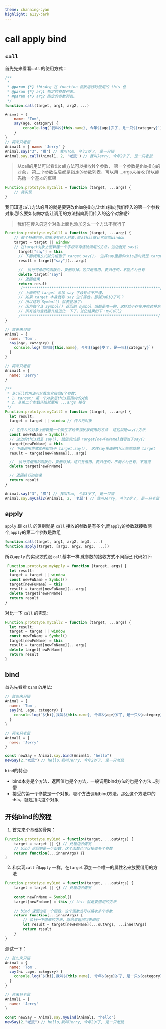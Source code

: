 ```yaml
---
theme: channing-cyan
highlight: a11y-dark
---
```


# call apply bind

## `call`
首先先来看看`call` 的使用方式：
```js
/**
 * 
 * @param {*} thisArg 在 function 函数运行时使用的 this 值
 * @param {*} arg1 指定的参数列表。
 * @param {*} arg2 指定的参数列表。
 */
function.call(target, arg1, arg2, ...)
```

```js
Animal = { 
    name: 'Tom', 
    say(age, category) { 
        console.log(`我叫${this.name}, 今年${age}岁了, 是一只${category}`) 
    } 
} 
// 再来只老鼠
Animal1 = { name: 'Jerry' }
Animal.say("3", '猫') // 我叫Tom, 今年3岁了, 是一只猫
Animal.say.call(Animal1, 2, '老鼠') // 我叫Jerry, 今年2岁了, 是一只老鼠
```
> 从call的用法可以看出call方法可以接收N个参数，
> 第一个参数是this指向的对象，
> 第二个参数往后都是指定的参数列表，可以用 ...args来接收
> 所以能先撸一个基本的框架

```js
Function.prototype.myCall1 = function (target, ...args) {
    // 待实现
}
```
我们知道`call`方法的目的就是要更改this的指向,让this指向我们传入的第一个参数对象.那么要如何做才能让调用的方法指向我们传入的这个对象呢?
> 我们在传入的这个对象上面也添加这么一个方法不就行了

```js
Function.prototype.myCall1 = function (target, ...args) {
    // 做个特殊判断,如果没有传入对象,那么this就让它指向window
    target = target || window
    // 在target对象上面新建一个字段来存储被调用的方法，这边就是 say()
      target["say"] = this
      // 下面调用方式就先相当于 target.say()， 这样say里面的this指向就是 target
      result = target["say"](...args)

      //  执行完借用的函数后，要删除掉。这只是借用，要归还的，不能占为己有
      delete target["say"]
      // 返回结果
      return result
       /**************************************************************/
      // 上面的往 target 添加 say 字段有点不严谨，
      // 如果 target 本身就有 say 这个属性，那就BaBiQ了吗？
      // 所以这时 Symbol() 就要登场了: 
      // 因为每个从 Symbol() 返回的 symbol 值都是唯一的，这样就不存在冲突这种东西了
      // 所有这时候就要升级进化一下了，进化结果如下：myCall2
      /**************************************************************/
}
```


```js
// 首先来只猫
Animal = {
  name: 'Tom',
  say(age, category) {
    console.log(`我叫${this.name}, 今年${age}岁了, 是一只${category}`)
  }
}

// 再来只老鼠
Animal1 = {
  name: 'Jerry'
}

/**
 * 从call的用法可以看出它接收N个参数:
 * 1、target: 第一个对象是this要指向的对象
 * 2、从第二个参数开始就要用 ...args 接收
 */
Function.prototype.myCall2 = function (target, ...args) {
  let result;
  target = target || window // 传入的对象

  // 在传入的对象上面新建一个属性字段来存放被调用的方法  这边就是say()方法
  const newFnName = Symbol()
  // 这边的this就是 say(), 赋值完成后 target[newFnName]就相当于say() 
  target[newFnName] = this
  // 下面调用方式就先相当于 target.say()， 这样say里面的this指向就是 target
  result = target[newFnName](...args)

  //  执行完借用的函数后，要删除掉。这只是借用，要归还的，不能占为己有，不道德
  delete target[newFnName]

  // 返回执行的结果
  return result
}

Animal.say("3", '猫') // 我叫Tom, 今年3岁了, 是一只猫
Animal.say.myCall2(Animal1, 2, '老鼠') // 我叫Jerry, 今年2岁了, 是一只老鼠
```

## apply
`apply` 跟 `call` 的区别就是 `call` 接收的参数是有多个,而`apply`的参数就接收两个,`apply`的第二个参数是数组


```js
function.call(target, arg1, arg2, arg3, ...)
function.apply(target, [arg1, arg2, arg3, ...])
```
所以`apply` 的实现方式跟 `call`基本一样,就参数的接收方式不同而已,代码如下:

```js
 Function.prototype.myApply = function (target, args) {
  let result;
  target = target || window
  const newFuName = Symbol()
  target[newFuName] = this
  result = target[newFuName](...args)
  delete target[newFnName]
  return result
}
```
对比一下 `call` 的实现:

```js
Function.prototype.myCall2 = function (target, ...args) {
  let result;
  target = target || window
  const newFnName = Symbol()
  target[newFnName] = this
  result = target[newFnName](...args)
  delete target[newFnName]
  return result
}
```

## bind
首先先看看 `bind` 的用法:
```js
// 首先来只猫
Animal = {
  name: 'Tom',
  say(hi ,age, category) {
    console.log(`${hi},我叫${this.name}, 今年${age}岁了, 是一只${category}`)
  }
}

// 再来只老鼠
Animal1 = {
  name: 'Jerry'
}

const newSay = Animal.say.bind(Animal1, "hello")
newSay(2,"老鼠") // hello,我叫Jerry, 今年2岁了, 是一只老鼠
```
`bind`的特点:
-   bind本身是个方法，返回值也是个方法，一般调用bind方法的也是个方法...别懵
-   接受的第一个参数是一个对象，哪个方法调用bind方法，那么这个方法中的this，就是指向这个对象

## 开始bind的旅程
1. 首先来个基础的骨架：
    

```js
Function.prototype.myBind = function(target, ...outArgs) {
    target = target || {} // 处理边界情况
    // bind 返回的是一个函数，这个函数也可以接收多个参数
    return function(...innerArgs) {}
}
```
2. 和实现`call` 和`apply` 一样，在`target` 添加一个唯一的属性名来放要借用的方法

```js
Function.prototype.myBind = function(target, ...outArgs) {
    target = target || {} // 处理边界情况
    
    const newFnName = Symbol()
    target[newFnName] = this // this 就是要借用的方法
    
    // bind 返回的是一个函数，这个函数也可以接收多个参数
    return function(...innerArgs) {
        // 执行一下借来的方法，将结果返回回去即可
        let result = target[newFnName](...outArgs, ...innerArgs)
        return result
    }
}
```
测试一下：
```js
// 首先来只猫
Animal = {
  name: 'Tom',
  say(hi ,age, category) {
    console.log(`${hi},我叫${this.name}, 今年${age}岁了, 是一只${category}`)
  }
}

// 再来只老鼠
Animal1 = {
  name: 'Jerry'
}

const newSay = Animal.say.myBind(Animal1, "hello")
newSay(2,"老鼠") // hello,我叫Jerry, 今年2岁了, 是一只老鼠
```